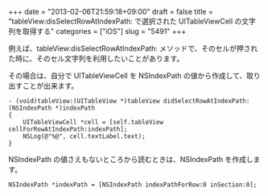 +++
date = "2013-02-06T21:59:18+09:00"
draft = false
title = "tableView:disSelectRowAtIndexPath: で選択された UITableViewCell の文字列を取得する"
categories = ["iOS"]
slug = "5491"
+++

例えば、tableView:disSelectRowAtIndexPath: メソッドで、そのセルが押された時に、そのセル文字列を利用したいことがあります。

その場合は、自分で UITableViewCell を NSIndexPath の値から作成して、取り出すことが出来ます。

<pre><code>- (void)tableView:(UITableView *)tableView didSelectRowAtIndexPath:(NSIndexPath *)indexPath
{
    UITableViewCell *cell = [self.tableView cellForRowAtIndexPath:indexPath];
    NSLog(@"%@", cell.textLabel.text);
}
</code></pre>

NSIndexPath の値さえもないところから読むときは、NSIndexPath を作成します。

<pre><code>NSIndexPath *indexPath = [NSIndexPath indexPathForRow:0 inSection:0];
</code></pre>
